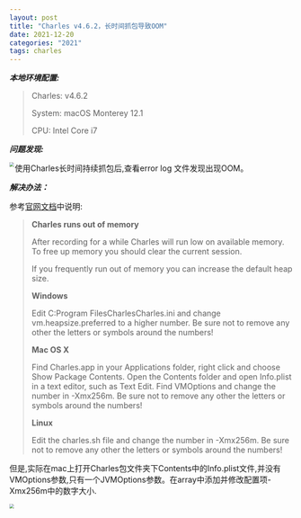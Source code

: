 ```yaml
---
layout: post
title: "Charles v4.6.2，长时间抓包导致OOM"
date: 2021-12-20
categories: "2021"
tags: charles
---
```


***本地环境配置:***

> Charles: v4.6.2
>
> System: macOS Monterey 12.1
>
> CPU: Intel Core i7

***问题发现:***

使用Charles长时间持续抓包后,查看error log 文件发现出现OOM。
<img src="{{site.url}}/assets/image-20230109152129919.png" style="zoom:50%;" align="left">

***解决办法：***

参考[官网文档](https://www.charlesproxy.com/documentation/faqs/charles-runs-out-of-memory/)中说明:

>**Charles runs out of memory**
>
>After recording for a while Charles will run low on available memory. To free up memory you should clear the current session.
>
>If you frequently run out of memory you can increase the default heap size.
>
>**Windows**
>
>Edit C:Program FilesCharlesCharles.ini and change vm.heapsize.preferred to a higher number. Be sure not to remove any other the letters or symbols around the numbers!
>
>**Mac OS X**
>
>Find Charles.app in your Applications folder, right click and choose Show Package Contents. Open the Contents folder and open Info.plist in a text editor, such as Text Edit. Find VMOptions and change the number in -Xmx256m. Be sure not to remove any other the letters or symbols around the numbers!
>
>**Linux**
>
>Edit the charles.sh file and change the number in -Xmx256m. Be sure not to remove any other the letters or symbols around the numbers!

但是,实际在mac上打开Charles包文件夹下Contents中的Info.plist文件,并没有VMOptions参数,只有一个JVMOptions参数。在array中添加并修改配置项-Xmx256m中的数字大小.

<img src="{{site.url}}/img/image-20230109152140176.png" style="zoom:50%;" align="left">